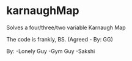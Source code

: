 # karnaughMap
Solves a four/three/two variable Karnaugh Map

The code is frankly, BS. (Agreed - By: GG)

By:
-Lonely Guy
-Gym Guy
-Sakshi
